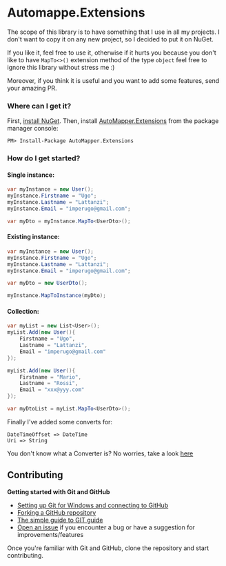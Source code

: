 # Automappe.Extensions

The scope of this library is to have something that I use in all my projects.
I don't want to copy it on any new project, so I decided to put it on NuGet.

If you like it, feel free to use it, otherwise if it hurts you because you don't like to have `MapTo<>()` extension method of the type `object` feel free to ignore this library without stress me :)

Moreover, if you think it is useful and you want to add some features, send your amazing PR.

### Where can I get it?

First, [install NuGet](http://docs.nuget.org/docs/start-here/installing-nuget). Then, install [AutoMapper.Extensions](https://www.nuget.org/packages/AutoMapper.Extensions) from the package manager console:

```
PM> Install-Package AutoMapper.Extensions
```

### How do I get started?

#### Single instance:

```csharp
var myInstance = new User();
myInstance.Firstname = "Ugo";
myInstance.Lastname = "Lattanzi";
myInstance.Email = "imperugo@gmail.com";

var myDto = myInstance.MapTo<UserDto>();
```

#### Existing instance:

```csharp
var myInstance = new User();
myInstance.Firstname = "Ugo";
myInstance.Lastname = "Lattanzi";
myInstance.Email = "imperugo@gmail.com";

var myDto = new UserDto();

myInstance.MapToInstance(myDto);
```

#### Collection:

```csharp
var myList = new List<User>();
myList.Add(new User(){
    Firstname = "Ugo",
    Lastname = "Lattanzi",
    Email = "imperugo@gmail.com"
});

myList.Add(new User(){
    Firstname = "Mario",
    Lastname = "Rossi",
    Email = "xxx@yyy.com"
});

var myDtoList = myList.MapTo<UserDto>();
```

Finally I've added some converts for:

```
DateTimeOffset => DateTime
Uri => String
```

You don't know what a Converter is? No worries, take a look [here](https://github.com/AutoMapper/AutoMapper/wiki/Custom-type-converters)

## Contributing
**Getting started with Git and GitHub**

 * [Setting up Git for Windows and connecting to GitHub](http://help.github.com/win-set-up-git/)
 * [Forking a GitHub repository](http://help.github.com/fork-a-repo/)
 * [The simple guide to GIT guide](http://rogerdudler.github.com/git-guide/)
 * [Open an issue](https://github.com/imperugo/StackExchange.Redis.Extensions/issues) if you encounter a bug or have a suggestion for improvements/features


Once you're familiar with Git and GitHub, clone the repository and start contributing.